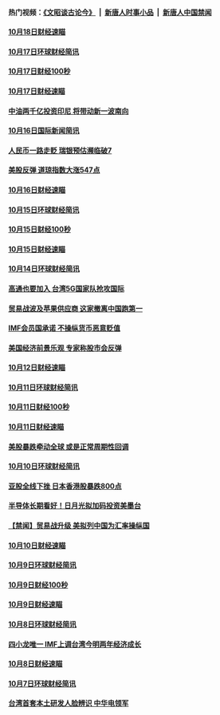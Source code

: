 #### 热门视频：[《文昭谈古论今》](https://github.com/gfw-breaker/wenzhao/blob/master/README.md?t=10190333) &nbsp;|&nbsp; [新唐人时事小品](https://github.com/gfw-breaker/ntdtv-comedy/blob/master/README.md?t=10190333) &nbsp;|&nbsp; [新唐人中国禁闻](https://github.com/gfw-breaker/ntdtv-news/blob/master/README.md?t=10190333)

#### [10月18日财经速瞄](../pages/news208/a1395923.md?t=10190333) 

#### [10月17日环球财经简讯](../pages/news208/a1395879.md?t=10190333) 

#### [10月17日财经100秒](../pages/news208/a1395862.md?t=10190333) 

#### [10月17日财经速瞄](../pages/news208/a1395794.md?t=10190333) 

#### [中油两千亿投资印尼 将带动新一波南向](../pages/news208/a1395728.md?t=10190333) 

#### [10月16日国际新闻简讯](../pages/news208/a1395726.md?t=10190333) 

#### [人民币一路走贬 瑞银预估濒临破7](../pages/news208/a1395619.md?t=10190333) 

#### [美股反弹 道琼指数大涨547点](../pages/news208/a1395665.md?t=10190333) 

#### [10月16日财经速瞄](../pages/news208/a1395646.md?t=10190333) 

#### [10月15日环球财经简讯](../pages/news208/a1395588.md?t=10190333) 

#### [10月15日财经100秒](../pages/news208/a1395569.md?t=10190333) 

#### [10月15日财经速瞄](../pages/news208/a1395499.md?t=10190333) 

#### [10月14日环球财经简讯](../pages/news208/a1395446.md?t=10190333) 

#### [高通也要加入 台湾5G国家队抢攻国际](../pages/news208/a1395415.md?t=10190333) 

#### [贸易战波及苹果供应商 这家撤离中国跑第一](../pages/news208/a1395254.md?t=10190333) 

#### [IMF会员国承诺  不操纵货币恶意贬值](../pages/news208/a1395274.md?t=10190333) 

#### [美国经济前景乐观 专家称股市会反弹](../pages/news208/a1395159.md?t=10190333) 

#### [10月12日财经速瞄](../pages/news208/a1395177.md?t=10190333) 

#### [10月11日环球财经简讯](../pages/news208/a1395122.md?t=10190333) 

#### [10月11日财经100秒](../pages/news208/a1395097.md?t=10190333) 

#### [10月11日财经速瞄](../pages/news208/a1395020.md?t=10190333) 

#### [美股暴跌牵动全球 或是正常周期性回调](../pages/news208/a1395005.md?t=10190333) 

#### [10月10日环球财经简讯](../pages/news208/a1394977.md?t=10190333) 

#### [亚股全线下挫 日本香港股暴跌800点](../pages/news208/a1394956.md?t=10190333) 

#### [半导体长期看好！日月光拟加码投资美墨台](../pages/news208/a1394954.md?t=10190333) 

#### [【禁闻】贸易战升级 美拟列中国为汇率操纵国](../pages/news208/a1394887.md?t=10190333) 

#### [10月10日财经速瞄](../pages/news208/a1394883.md?t=10190333) 

#### [10月9日环球财经简讯](../pages/news208/a1394831.md?t=10190333) 

#### [10月9日财经100秒](../pages/news208/a1394812.md?t=10190333) 

#### [10月9日财经速瞄](../pages/news208/a1394741.md?t=10190333) 

#### [10月8日环球财经简讯](../pages/news208/a1394682.md?t=10190333) 

#### [四小龙唯一 IMF上调台湾今明两年经济成长](../pages/news208/a1394649.md?t=10190333) 

#### [10月8日财经速瞄](../pages/news208/a1394582.md?t=10190333) 

#### [10月7日环球财经简讯](../pages/news208/a1394527.md?t=10190333) 

#### [台湾首套本土研发人脸辨识 中华电领军](../pages/news208/a1394509.md?t=10190333) 

